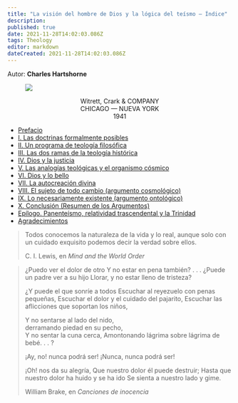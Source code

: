 ```yaml
---
title: "La visión del hombre de Dios y la lógica del teísmo — Índice"
description: 
published: true
date: 2021-11-28T14:02:03.086Z
tags: Theology
editor: markdown
dateCreated: 2021-11-28T14:02:03.086Z
---
```


Autor: **Charles Hartshorne**

<figure id="Mans_front" class="image image_resized"><img src="/image/BookFront_Mans_Vision_of_God_es.png"></figure>

<p style="text-align: center;">
Witrett, Crark & COMPANY<br>
CHICAGO — NUEVA YORK <br>
1941 <br>
</p>

* [Prefacio](/es/book/Charles_Hartshorne/Mans_Vision_of_God/Prefacio)
* [I. Las doctrinas formalmente posibles](/es/book/Charles_Hartshorne/Mans_Vision_of_God/1)
* [II. Un programa de teología filosófica](/es/book/Charles_Hartshorne/Mans_Vision_of_God/2)
* [III. Las dos ramas de la teología histórica](/es/book/Charles_Hartshorne/Mans_Vision_of_God/3)
* [IV. Dios y la justicia](/es/book/Charles_Hartshorne/Mans_Vision_of_God/4)
* [V. Las analogías teológicas y el organismo cósmico](/es/book/Charles_Hartshorne/Mans_Vision_of_God/5)
* [VI. Dios y lo bello](/es/book/Charles_Hartshorne/Mans_Vision_of_God/6)
* [VII. La autocreación divina](/es/book/Charles_Hartshorne/Mans_Vision_of_God/7)
* [VIII. El sujeto de todo cambio (argumento cosmológico)](/es/book/Charles_Hartshorne/Mans_Vision_of_God/8)
* [IX. Lo necesariamente existente (argumento ontológico)](/es/book/Charles_Hartshorne/Mans_Vision_of_God/9)
* [X. Conclusión (Resumen de los Argumentos)](/es/book/Charles_Hartshorne/Mans_Vision_of_God/10)
* [Epílogo. Panenteísmo, relatividad trascendental y la Trinidad](/es/book/Charles_Hartshorne/Mans_Vision_of_God/Epilogue)
* [Agradecimientos](/es/book/Charles_Hartshorne/Mans_Vision_of_God/Agradecimientos)

> Todos conocemos la naturaleza de la vida y lo real, aunque solo con un cuidado exquisito podemos decir la verdad sobre ellos.
>
> C. I. Lewis, en _Mind and the World Order_

> ¿Puedo ver el dolor de otro
> Y no estar en pena también? . . .
> ¿Puede un padre ver a su hijo
> Llorar, y no estar lleno de tristeza?  
>
> ¿Y puede el que sonríe a todos
> Escuchar al reyezuelo con penas pequeñas,
> Escuchar el dolor y el cuidado del pajarito,
> Escuchar las aflicciones que soportan los niños,  
>
> Y no sentarse al lado del nido,  
> derramando piedad en su pecho,  
> Y no sentar la cuna cerca,
> Amontonando lágrima sobre lágrima de bebé. . . ?  
>
> ¡Ay, no! nunca podrá ser!
> ¡Nunca, nunca podrá ser!  
>
> ¡Oh! nos da su alegría,
> Que nuestro dolor él puede destruir;
> Hasta que nuestro dolor ha huido y se ha ido
> Se sienta a nuestro lado y gime.
>
> William Brake, en _Canciones de inocencia_











